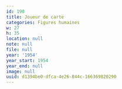 ```yaml
---
id: 190
title: Joueur de carte
categories: Figures humaines
w: 27
h: 35
location: null
note: null
file: null
year: '1954'
year_start: 1954
year_end: null
image: null
uuid: d1394be0-dfca-4e26-844c-166369820290
---
```


